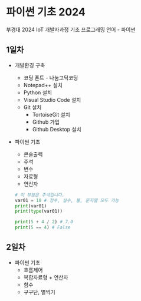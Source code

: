 # 파이썬 기초 2024
부경대 2024 IoT 개발자과정 기초 프로그래밍 언어 - 파이썬

## 1일차
- 개발환경 구축 
    - 코딩 폰트 - 나눔고딕코딩 
    - Notepad++ 설치 
    - Python 설치
    - Visual Studio Code 설치
    - Git 설치
        - TortoiseGit 설치
        - Github 가입
        - Github Desktop 설치

- 파이썬 기초 
    - 콘솔출력
    - 주석        
    - 변수
    - 자료형
    - 연산자

    ```python
    # 이 부분은 주석입니다. 
    var01 = 10 # 정수, 실수, 불, 문자열 모두 가능
    print(var01) 
    print(type(var01))

    print(5 + 4 / 2) # 7.0
    print(5 == 4) # False

    ```

## 2일차
- 파이썬 기초
    - 흐름제어
    - 복합자료형 + 연산자
    - 함수
    - 구구단, 별찍기 

